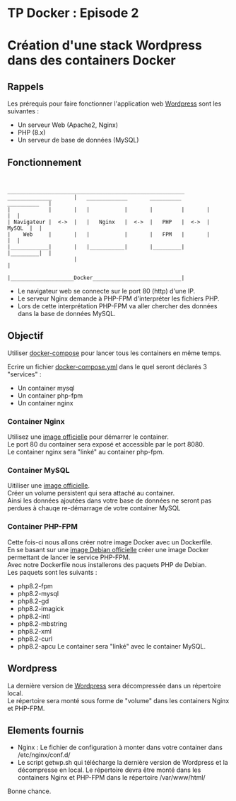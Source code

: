 # TP Docker : Episode 2

# Création d'une stack Wordpress dans des containers Docker

## Rappels

Les prérequis pour faire fonctionner l'application web [Wordpress](https://wordpress.org/) sont les suivantes :
 - Un serveur Web (Apache2, Nginx)
 - PHP (8.x)
 - Un serveur de base de données (MySQL)

## Fonctionnement

```

                     ________________________________________________________
______________       |   _____________       __________        __________   |
|            |       |   |           |       |         |       |         |  |  
| Navigateur |  <->  |   |   Nginx   |  <->  |   PHP   |  <->  |  MySQL  |  |
|    Web     |       |   |           |       |   FPM   |       |         |  |
|____________|       |   |___________|       |_________|       |_________|  |
                     |                                                      |
                     |____________________Docker____________________________|
```


* Le navigateur web se connecte sur le port 80 (http) d'une IP.  
* Le serveur Nginx demande à PHP-FPM d'interpréter les fichiers PHP.  
* Lors de cette interprétation PHP-FPM va aller chercher des données dans la base de données MySQL.  

## Objectif

Utiliser [docker-compose](https://docs.docker.com/compose/) pour lancer tous les containers en même temps.

Ecrire un fichier [docker-compose.yml](https://docs.docker.com/compose/compose-file/) dans le quel seront déclarés 3 "services" :

 * Un container mysql
 * Un container php-fpm
 * Un container nginx


### Container Nginx

Utilisez une [image officielle](https://hub.docker.com/_/nginx) pour démarrer le container.  
Le port 80 du container sera exposé et accessible par le port 8080.  
Le container nginx sera "linké" au container php-fpm.

### Container MySQL

Uitiliser une [image officielle](https://hub.docker.com/_/mysql).   
Créer un volume persistent qui sera attaché au container.  
Ainsi les données ajoutées dans votre base de données ne seront pas perdues à chauqe re-démarrage de votre container MySQL


### Container PHP-FPM

Cette fois-ci nous allons créer notre image Docker avec un Dockerfile.  
En se basant sur une [image Debian officielle](https://hub.docker.com/_/debian) créer une image Docker permettant de lancer le service PHP-FPM.  
Avec notre Dockerfile nous installerons des paquets PHP de Debian.  
Les paquets sont les suivants :
 - php8.2-fpm
 - php8.2-mysql
 - php8.2-gd
 - php8.2-imagick
 - php8.2-intl
 - php8.2-mbstring
 - php8.2-xml
 - php8.2-curl
 - php8.2-apcu
Le container sera "linké" avec le container MySQL.


## Wordpress

La dernière version de [Wordpress](https://fr.wordpress.org/download/) sera décompressée dans un répertoire local.  
Le répertoire sera monté sous forme de "volume" dans les containers Nginx et PHP-FPM.


## Elements fournis

* Nginx : Le fichier de configuration à monter dans votre container dans /etc/nginx/conf.d/
* Le script getwp.sh qui télécharge la dernière version de Wordpress et la décompresse en local. Le répertoire devra être monté dans les containers Nginx et PHP-FPM dans le répertoire /var/www/html/


 Bonne chance.
